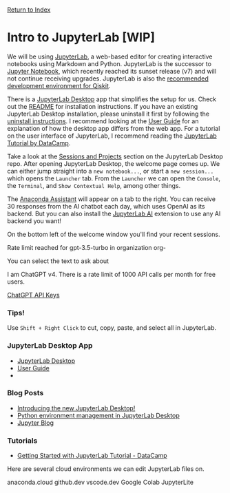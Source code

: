 \
[Return to Index](../index.md)
# Intro to JupyterLab [WIP]

We will be using [JupyterLab](https://github.com/jupyterlab/jupyterlab), a web-based editor for creating interactive notebooks using Markdown and Python. 
JupyterLab is the successor to [Jupyter Notebook](https://github.com/jupyter/notebook), which recently reached its sunset release (v7) and will not continue receiving upgrades. JupyterLab is also the [recommended development environment for Qiskit](https://docs.quantum.ibm.com/start/install#install-and-set-up-qiskit-with-the-qiskit-runtime-client).

There is a [JupyterLab Desktop](https://github.com/jupyterlab/jupyterlab-desktop) app that simplifies the setup for us. Check out the [README](https://github.com/jupyterlab/jupyterlab-desktop/blob/master/README.md) for installation instructions. If you have an existing JupyterLab Desktop installation, please uninstall it first by following the [uninstall instructions](https://github.com/jupyterlab/jupyterlab-desktop/blob/master/user-guide.md#uninstalling-jupyterlab-desktop). I recommend looking at the [User Guide](https://github.com/jupyterlab/jupyterlab-desktop/blob/master/user-guide.md) for an explanation of how the desktop app differs from the web app. For a tutorial on the user interface of JupyterLab, I recommend reading the [JupyterLab Tutorial by DataCamp](https://datacamp.com/tutorial/installing-jupyter-notebook).

Take a look at the [Sessions and Projects](https://github.com/jupyterlab/jupyterlab-desktop?tab=readme-ov-file#sessions-and-projects) section on the JupyterLab Desktop repo. After opening JupyterLab Desktop, the welcome page comes up. We can either jump straight into a `new notebook...`, or start a `new session...` which opens the `Launcher` tab. From the `Launcher` we can open the `Console`, the `Terminal`, and `Show Contextual Help`, among other things. 

The [Anaconda Assistant](https://docs.anaconda.com/free/anaconda-notebooks/local-assistant/) will appear on a tab to the right. 
You can receive 30 responses from the AI chatbot each day, which uses OpenAI as its backend. 
But you can also install the [JupyterLab AI](https://github.com/jupyterlab/jupyter-ai) extension to use any AI backend you want!

On the bottom left of the welcome window you'll find your recent sessions.

Rate limit reached for gpt-3.5-turbo in organization org-

You can select the text to ask about

I am ChatGPT v4. There is a rate limit of 1000 API calls per month for free users.

[ChatGPT API Keys](https://platform.openai.com/api-keys)


### Tips!
Use `Shift + Right Click` to cut, copy, paste, and select all in JupyterLab.

### JupyterLab Desktop App
- [JupyterLab Desktop](https://github.com/jupyterlab/jupyterlab-desktop?tab=readme-ov-file#installation)
- [User Guide](https://github.com/jupyterlab/jupyterlab-desktop/blob/master/user-guide.md)
- 
### Blog Posts
- [Introducing the new JupyterLab Desktop!](https://blog.jupyter.org/introducing-the-new-jupyterlab-desktop-bca1982bdb23)
- [Python environment management in JupyterLab Desktop](https://blog.jupyter.org/python-environment-management-in-jupyterlab-desktop-3b119c5811d9)
- [Jupyter Blog](https://blog.jupyter.org/)

### Tutorials
- [Getting Started with JupyterLab Tutorial - DataCamp](https://datacamp.com/tutorial/installing-jupyter-notebook)

Here are several cloud environments we can edit JupyterLab files on. 

anaconda.cloud
github.dev
vscode.dev
Google Colab
JupyterLite


